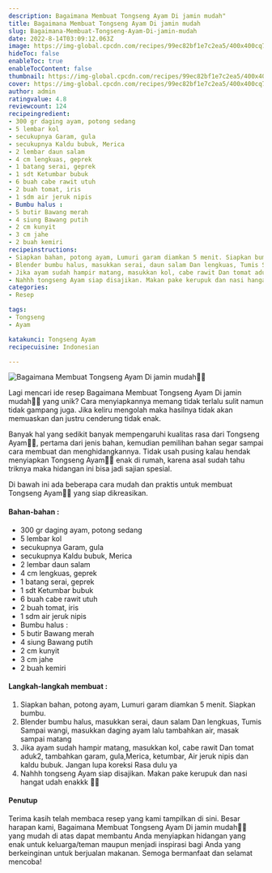 ```yaml
---
description: Bagaimana Membuat Tongseng Ayam Di jamin mudah"
title: Bagaimana Membuat Tongseng Ayam Di jamin mudah
slug: Bagaimana-Membuat-Tongseng-Ayam-Di-jamin-mudah
date: 2022-8-14T03:09:12.063Z
image: https://img-global.cpcdn.com/recipes/99ec82bf1e7c2ea5/400x400cq70/photo.jpg
hideToc: false
enableToc: true
enableTocContent: false
thumbnail: https://img-global.cpcdn.com/recipes/99ec82bf1e7c2ea5/400x400cq70/photo.jpg
cover: https://img-global.cpcdn.com/recipes/99ec82bf1e7c2ea5/400x400cq70/photo.jpg
author: admin
ratingvalue: 4.8
reviewcount: 124
recipeingredient:
- 300 gr daging ayam, potong sedang
- 5 lembar kol
- secukupnya Garam, gula
- secukupnya Kaldu bubuk, Merica
- 2 lembar daun salam
- 4 cm lengkuas, geprek
- 1 batang serai, geprek
- 1 sdt Ketumbar bubuk
- 6 buah cabe rawit utuh
- 2 buah tomat, iris
- 1 sdm air jeruk nipis
- Bumbu halus :
- 5 butir Bawang merah
- 4 siung Bawang putih
- 2 cm kunyit
- 3 cm jahe
- 2 buah kemiri
recipeinstructions:
- Siapkan bahan, potong ayam, Lumuri garam diamkan 5 menit. Siapkan bumbu.
- Blender bumbu halus, masukkan serai, daun salam Dan lengkuas, Tumis Sampai wangi, masukkan daging ayam lalu tambahkan air, masak sampai matang
- Jika ayam sudah hampir matang, masukkan kol, cabe rawit Dan tomat aduk2, tambahkan garam, gula,Merica, ketumbar, Air jeruk nipis dan kaldu bubuk. Jangan lupa koreksi Rasa dulu ya
- Nahhh tongseng Ayam siap disajikan. Makan pake kerupuk dan nasi hangat udah enakkk 🤗🤗
categories:
- Resep

tags:
- Tongseng
- Ayam

katakunci: Tongseng Ayam
recipecuisine: Indonesian

---
```


![Bagaimana Membuat Tongseng Ayam Di jamin mudah👩‍🍳](https://img-global.cpcdn.com/recipes/99ec82bf1e7c2ea5/400x400cq70/photo.jpg)

Lagi mencari ide resep Bagaimana Membuat Tongseng Ayam Di jamin mudah👩‍🍳 yang unik? Cara menyiapkannya memang tidak terlalu sulit namun tidak gampang juga. Jika keliru mengolah maka hasilnya tidak akan memuaskan dan justru cenderung tidak enak.

Banyak hal yang sedikit banyak mempengaruhi kualitas rasa dari Tongseng Ayam👩‍🍳, pertama dari jenis bahan, kemudian pemilihan bahan segar sampai cara membuat dan menghidangkannya. Tidak usah pusing kalau hendak menyiapkan Tongseng Ayam👩‍🍳 enak di rumah, karena asal sudah tahu triknya maka hidangan ini bisa jadi sajian spesial.

Di bawah ini ada beberapa cara mudah dan praktis untuk membuat Tongseng Ayam👩‍🍳 yang siap dikreasikan.

<!--inarticleads1-->

#### Bahan-bahan :

- 300 gr daging ayam, potong sedang
- 5 lembar kol
- secukupnya Garam, gula
- secukupnya Kaldu bubuk, Merica
- 2 lembar daun salam
- 4 cm lengkuas, geprek
- 1 batang serai, geprek
- 1 sdt Ketumbar bubuk
- 6 buah cabe rawit utuh
- 2 buah tomat, iris
- 1 sdm air jeruk nipis
- Bumbu halus :
- 5 butir Bawang merah
- 4 siung Bawang putih
- 2 cm kunyit
- 3 cm jahe
- 2 buah kemiri

<!--inarticleads2-->

#### Langkah-langkah membuat :

1. Siapkan bahan, potong ayam, Lumuri garam diamkan 5 menit. Siapkan bumbu.
1. Blender bumbu halus, masukkan serai, daun salam Dan lengkuas, Tumis Sampai wangi, masukkan daging ayam lalu tambahkan air, masak sampai matang
1. Jika ayam sudah hampir matang, masukkan kol, cabe rawit Dan tomat aduk2, tambahkan garam, gula,Merica, ketumbar, Air jeruk nipis dan kaldu bubuk. Jangan lupa koreksi Rasa dulu ya
1. Nahhh tongseng Ayam siap disajikan. Makan pake kerupuk dan nasi hangat udah enakkk 🤗🤗

#### Penutup

Terima kasih telah membaca resep yang kami tampilkan di sini. Besar harapan kami, Bagaimana Membuat Tongseng Ayam Di jamin mudah👩‍🍳 yang mudah di atas dapat membantu Anda menyiapkan hidangan yang enak untuk keluarga/teman maupun menjadi inspirasi bagi Anda yang berkeinginan untuk berjualan makanan. Semoga bermanfaat dan selamat mencoba!